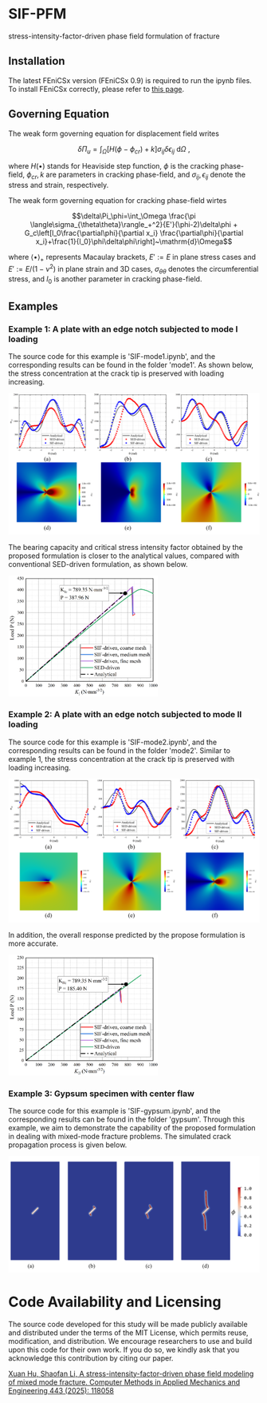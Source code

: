 
# SIF-PFM

 stress-intensity-factor-driven phase field formulation of fracture

## Installation

The latest FEniCSx version (FEniCSx 0.9) is required to run the ipynb files. To install FEniCSx correctly, please refer to [this page](https://fenicsproject.org/download/).

## Governing Equation

The weak form governing equation for displacement field writes

$$\delta\Pi_u=\int_\Omega\left[H(\phi-\phi_{cr})+k\right]\sigma_{ij}\delta\epsilon_{ij}~\mathrm{d}\Omega~,$$

where $H(\bullet)$ stands for Heaviside step function, $\phi$ is the cracking phase-field, $\phi_{cr}, k$ are parameters in cracking phase-field, and $\sigma_{ij}, \epsilon_{ij}$ denote the stress and strain, respectively.

The weak form governing equation for cracking phase-field wirtes

$$\delta\Pi_\phi=\int_\Omega \frac{\pi \langle\sigma_{\theta\theta}\rangle_+^2}{E'}(\phi-2)\delta\phi +  
G_c\left[l_0\frac{\partial\phi}{\partial x_i} \frac{\partial\phi}{\partial x_i}+\frac{1}{l_0}\phi\delta\phi\right]~\mathrm{d}\Omega$$

where $\langle\bullet\rangle _+$ represents Macaulay brackets, $E':=E$ in plane stress cases and $E':=E/(1-\nu^2)$ in plane strain and 3D cases, $\sigma_{\theta\theta}$ denotes the circumferential stress, and $l_0$ is another parameter in cracking phase-field.

## Examples

### Example 1: A plate with an edge notch subjected to mode I loading

The source code for this example is 'SIF-mode1.ipynb', and the corresponding results can be found in the folder 'mode1'. As shown below, the stress concentration at the crack tip is preserved with loading increasing.

![mode1_stress](./pics/mode1_stress.png)

The bearing capacity and critical stress intensity factor obtained by the proposed formulation is closer to the analytical values, compared with conventional SED-driven formulation, as shown below.

<!-- ![mode1_curve](./pics/mode1_curve.png) -->
<img src="./pics/mode1_curve.png" alt="mode1_curve" width="300" />

### Example 2: A plate with an edge notch subjected to mode II loading

The source code for this example is 'SIF-mode2.ipynb', and the corresponding results can be found in the folder 'mode2'. Similar to example 1, the stress concentration at the crack tip is preserved with loading increasing.

![mode1_stress](./pics/mode2_stress.png)

In addition, the overall response predicted by the propose formulation is more accurate.

<!-- ![mode2_curve](./pics/mode2_curve.png) -->
<img src="./pics/mode2_curve.png" alt="mode2_curve" width="300" />

### Example 3: Gypsum specimen with center flaw

The source code for this example is 'SIF-gypsum.ipynb', and the corresponding results can be found in the folder 'gypsum'. Through this example, we aim to demonstrate the capability of the proposed formulation in dealing with mixed-mode fracture problems. The simulated crack propagation process is given below.

![gypsum](./pics/gypsum_crack.png)


# Code Availability and Licensing
The source code developed for this study will be made publicly available and distributed under the terms of the MIT License, which permits reuse, modification, and distribution. We encourage researchers to use and build upon this code for their own work. If you do so, we kindly ask that you acknowledge this contribution by citing our paper.

[Xuan Hu, Shaofan Li, A stress-intensity-factor-driven phase field modeling of mixed mode fracture. Computer Methods in Applied Mechanics and Engineering 443 (2025): 118058](https://doi.org/10.1016/j.cma.2025.118058)